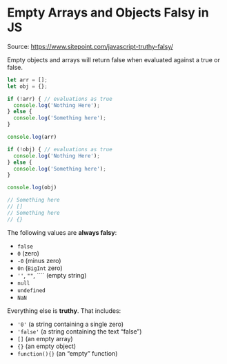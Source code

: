 # Empty Arrays and Objects Falsy in JS

Source: https://www.sitepoint.com/javascript-truthy-falsy/

Empty objects and arrays will return false when evaluated against a true or false.

```javascript
let arr = [];
let obj = {};

if (!arr) { // evaluations as true
  console.log('Nothing Here');
} else {
  console.log('Something here');
}

console.log(arr)

if (!obj) { // evaluations as true
  console.log('Nothing Here');
} else {
  console.log('Something here');
}

console.log(obj)

// Something here
// []
// Something here
// {}
```

The following values are **always falsy**:

- `false`
- `0` (zero)
- `-0` (minus zero)
- `0n` (`BigInt` zero)
- `''`, `""`, ```` (empty string)
- `null`
- `undefined`
- `NaN`

Everything else is **truthy**. That includes:

- `'0'` (a string containing a single zero)
- `'false'` (a string containing the text “false”)
- `[]` (an empty array)
- `{}` (an empty object)
- `function(){}` (an “empty” function)